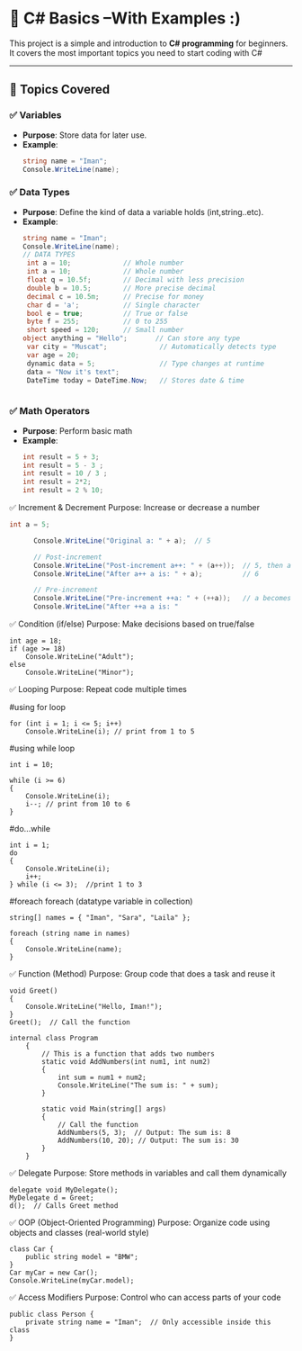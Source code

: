 # 🌟 C# Basics –With Examples :)

This project is a simple and introduction to **C# programming** for beginners. It covers the most important topics you need to start coding with C#

---

## 📘 Topics Covered

### ✅ Variables
- **Purpose**: Store data for later use.
- **Example**:  
  ```csharp
  string name = "Iman";
  Console.WriteLine(name);

### ✅ Data Types 
- **Purpose**: Define the kind of data a variable holds (int,string..etc).
- **Example**:  
  ```csharp
  string name = "Iman";
  Console.WriteLine(name);
  // DATA TYPES
   int a = 10;             // Whole number
   int a = 10;             // Whole number
   float q = 10.5f;        // Decimal with less precision
   double b = 10.5;        // More precise decimal
   decimal c = 10.5m;      // Precise for money
   char d = 'a';           // Single character
   bool e = true;          // True or false
   byte f = 255;           // 0 to 255
   short speed = 120;      // Small number
  object anything = "Hello";       // Can store any type
   var city = "Muscat";             // Automatically detects type
   var age = 20;
   dynamic data = 5;                // Type changes at runtime
   data = "Now it's text";
   DateTime today = DateTime.Now;   // Stores date & time



 ### ✅ Math Operators
- **Purpose**: Perform basic math
- **Example**:  
  ```csharp
  int result = 5 + 3;
  int result = 5 - 3 ;
  int result = 10 / 3 ;
  int result = 2*2;
  int result = 2 % 10;
  
✅ Increment & Decrement
Purpose: Increase or decrease a number
  ```csharp
 int a = 5;

        Console.WriteLine("Original a: " + a);  // 5

        // Post-increment
        Console.WriteLine("Post-increment a++: " + (a++));  // 5, then a becomes 6
        Console.WriteLine("After a++ a is: " + a);          // 6

        // Pre-increment
        Console.WriteLine("Pre-increment ++a: " + (++a));   // a becomes 7, then prints 7
        Console.WriteLine("After ++a a is: "
```

✅ Condition (if/else)
Purpose: Make decisions based on true/false
```
int age = 18;
if (age >= 18)
    Console.WriteLine("Adult");
else
    Console.WriteLine("Minor");

```

✅ Looping
Purpose: Repeat code multiple times

#using for loop
```
for (int i = 1; i <= 5; i++)
    Console.WriteLine(i); // print from 1 to 5

```

#using while loop

```
int i = 10;

while (i >= 6)
{
    Console.WriteLine(i);
    i--; // print from 10 to 6 
}

```

#do...while

```
int i = 1;
do
{
    Console.WriteLine(i);
    i++;
} while (i <= 3);  //print 1 to 3

```

#foreach 
foreach (datatype variable in collection)
```
string[] names = { "Iman", "Sara", "Laila" };

foreach (string name in names)
{
    Console.WriteLine(name);
}
```

✅ Function (Method)
Purpose: Group code that does a task and reuse it
```
void Greet()
{
    Console.WriteLine("Hello, Iman!");
}
Greet();  // Call the function

```
```
internal class Program
    {
        // This is a function that adds two numbers
        static void AddNumbers(int num1, int num2)
        {
            int sum = num1 + num2;
            Console.WriteLine("The sum is: " + sum);
        }

        static void Main(string[] args)
        {
            // Call the function
            AddNumbers(5, 3);  // Output: The sum is: 8
            AddNumbers(10, 20); // Output: The sum is: 30
        }
    }

```

✅ Delegate
Purpose: Store methods in variables and call them dynamically
```
delegate void MyDelegate();
MyDelegate d = Greet;
d();  // Calls Greet method

```

✅ OOP (Object-Oriented Programming)
Purpose: Organize code using objects and classes (real-world style)
```
class Car {
    public string model = "BMW";
}
Car myCar = new Car();
Console.WriteLine(myCar.model);

```

✅ Access Modifiers
Purpose: Control who can access parts of your code
```
public class Person {
    private string name = "Iman";  // Only accessible inside this class
}

```
